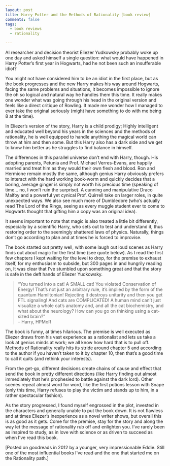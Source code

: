 ```yaml
---
layout: post
title: Harry Potter and the Methods of Rationality [book review]
comments: false
tags: 
  - book reviews
  - rationality

---
```


AI researcher and decision theorist Eliezer Yudkowsky probably woke up one day and asked himself a single question: what would have happened in Harry Potter’s first year in Hogwarts, had he not been such an insufferable idiot?

You might not have considered him to be an idiot in the first place, but as the book progresses and the new Harry makes his way around Hogwarts, facing the same problems and situations, it becomes impossible to ignore the oh so logical and natural way he handles them this time. It really makes one wonder what was going through his head in the original version and feels like a direct critique of Rowling. It made me wonder how I managed to ever take the original seriously (might have something to do with me being 8 at the time).

In Eliezer’s version of the story, Harry is a child prodigy; Highly intelligent and educated well beyond his years in the sciences and the methods of rationality, he is well equipped to handle anything the magical world can throw at him and then some. But this Harry also has a dark side and we get to know him better as he struggles to find balance in himself.

The differences in this parallel universe don’t end with Harry, though. His adopting parents, Petunia and Prof. Michael Verres-Evans, are happily married and treat him as they would their own flesh and blood. Ron and Hermione remain mostly the same, although genius Harry obviously prefers to interact with the hard working book-worm and quickly decides that a boring, average ginger is simply not worth his precious time (speaking of time… no, I won’t ruin the surprise). A cunning and manipulative Draco Malfoy and a powerful yet cynical Prof. Quirrell take on larger roles, in quite unexpected ways. We also see much more of Dumbledore (who’s actually read The Lord of the Rings, seeing as every muggle student ever to come to Hogwarts thought that gifting him a copy was an original idea).

It seems important to note that magic is also treated a little bit differently, especially by a scientific Harry, who sets out to test and understand it, thus restoring order to the seemingly shattered laws of physics. Naturally, things don’t go according to plan and at times he is forced to improvise.

The book started out pretty well, with some laugh out loud scenes as Harry finds out about magic for the first time (see quote below). As I read the first few chapters I kept waiting for the level to drop, for the premise to exhaust itself, for my enthusiasm to subside, but 300 pages in and hungrily reading on, It was clear that I’ve stumbled upon something great and that the story is safe in the deft hands of Eliezer Yudkowsky.

> “You turned into a cat! A SMALL cat! You violated Conservation of Energy! That’s not just an arbitrary rule, it’s implied by the form of the quantum Hamiltonian! Rejecting it destroys unitarity and then you get FTL signaling! And cats are COMPLICATED! A human mind can’t just visualize a whole cat’s anatomy and, and all the cat biochemistry, and what about the neurology? How can you go on thinking using a cat-sized brain?” <br/>
> – Harry, HPMoR

The book is funny, at times hilarious. The premise is well executed as Eliezer draws from his vast experience as a rationalist  and lets us take a look at genius minds at work; we all know how hard that is to pull off. Methods of Rationality really hits its stride around chapter 5 and according to the author if you haven’t taken to it by chapter 10, then that’s a good time to call it quits (and rethink your interests).

From the get-go, different decisions create chains of cause and effect that send the book in pretty different directions (like Harry finding out almost immediately that he’s prophesied to battle against the dark lord). Other scenes repeat almost word for word, like the first potions lesson with Snape (only this time, Harry refuses to play the victim and stands up to him, in a rather spectacular fashion).

As the story progressed, I found myself engrossed in the plot, invested in the characters and generally unable to put the book down. It is not flawless and at times Eliezer’s inexperience as a novel writer shows, but overall this is as good as it gets. Come for the premise, stay for the story and along the way let the message of rationality rub off and enlighten you. I’ve rarely been as inspired to study, as in love with science or as driven to succeed as when I’ve read this book.

[Posted on goodreads in 2012 by a younger, very impressionable Eddie. Still one of the most influential books I’ve read and the one that started me on the 
Rationality path.]

